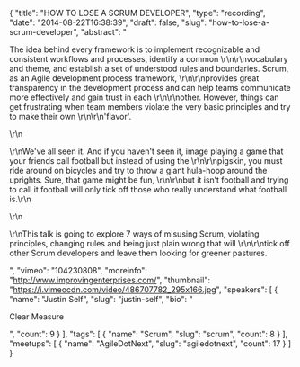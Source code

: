 {
  "title": "HOW TO LOSE A SCRUM DEVELOPER",
  "type": "recording",
  "date": "2014-08-22T16:38:39",
  "draft": false,
  "slug": "how-to-lose-a-scrum-developer",
  "abstract": "<p>The idea behind every framework is to implement recognizable and consistent workflows and processes, identify a common \r\n\r\nvocabulary and theme, and establish a set of understood rules and boundaries. Scrum, as an Agile development process framework, \r\n\r\nprovides great transparency in the development process and can help teams communicate more effectively and gain trust in each \r\n\r\nother. However, things can get frustrating when team members violate the very basic principles and try to make their own \r\n\r\n'flavor'.</p>\r\n<p>\r\nWe've all seen it. And if you haven't seen it, image playing a game that your friends call football but instead of using the \r\n\r\npigskin, you must ride around on bicycles and try to throw a giant hula-hoop around the uprights. Sure, that game might be fun, \r\n\r\nbut it isn’t football and trying to call it football will only tick off those who really understand what football is.\r\n</p>\r\n<p>\r\nThis talk is going to explore 7 ways of misusing Scrum, violating principles, changing rules and being just plain wrong that will \r\n\r\ntick off other Scrum developers and leave them looking for greener pastures.</p>",
  "vimeo": "104230808",
  "moreinfo": "http://www.improvingenterprises.com/",
  "thumbnail": "https://i.vimeocdn.com/video/486707782_295x166.jpg",
  "speakers": [
    {
      "name": "Justin Self",
      "slug": "justin-self",
      "bio": "<p>Clear Measure</p>",
      "count": 9
    }
  ],
  "tags": [
    {
      "name": "Scrum",
      "slug": "scrum",
      "count": 8
    }
  ],
  "meetups": [
    {
      "name": "AgileDotNext",
      "slug": "agiledotnext",
      "count": 17
    }
  ]
}